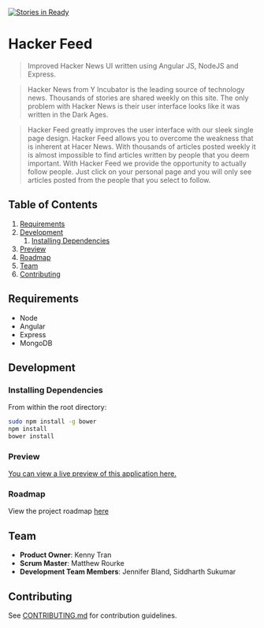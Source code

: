 [![Stories in Ready](https://badge.waffle.io/goose-windmill/goose-windmill.png?label=ready&title=Ready)](https://waffle.io/goose-windmill/goose-windmill)
# Hacker Feed

> Improved Hacker News UI written using Angular JS, NodeJS and Express.

> Hacker News from Y Incubator is the leading source of technology news. Thousands of stories are shared weekly on this site. The only problem with Hacker News is their user interface looks like it was written in the Dark Ages.

> Hacker Feed greatly improves the user interface with our sleek single page design. Hacker Feed allows you to overcome the weakness that is inherent at Hacer News. With thousands of articles posted weekly it is almost impossible to find articles written by people that you deem important. With Hacker Feed we provide the opportunity to actually follow people. Just click on your personal page and you will only see articles posted from the people that you select to follow.



## Table of Contents

1. [Requirements](#requirements)
1. [Development](#development)
    1. [Installing Dependencies](#installing-dependencies)
1. [Preview](#preview)
1. [Roadmap](#roadmap)
1. [Team](#team)
1. [Contributing](#contributing)

## Requirements

- Node 
- Angular
- Express
- MongoDB

## Development

### Installing Dependencies

From within the root directory:

```sh
sudo npm install -g bower
npm install
bower install
```

### Preview

[You can view a live preview of this application here.](https://jb-hackerfeed.herokuapp.com)

### Roadmap

View the project roadmap [here](https://github.com/hackerfeed/hackerfeed/issues)

## Team

  - __Product Owner__: Kenny Tran
  - __Scrum Master__: Matthew Rourke
  - __Development Team Members__: Jennifer Bland, Siddharth Sukumar

## Contributing

See [CONTRIBUTING.md](https://github.com/ratracegrad/Hacker-Feed/blob/master/CONTRIBUTING.md) for contribution guidelines.
